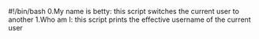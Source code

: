 #!/bin/bash
0.My name is betty: this script switches the current user to another
1.Who am I: this script prints the effective username of the current user
